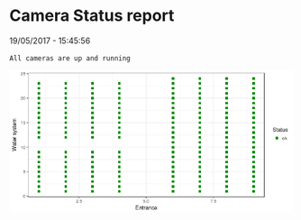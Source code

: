 Camera Status report
================
19/05/2017 - 15:45:56

    All cameras are up and running

![](camreport_files/figure-markdown_github/unnamed-chunk-2-1.png)
